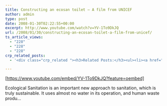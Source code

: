 ```yaml
---
title: Constructing an ecosan toilet — A film from UNICEF
author: admin
type: post
date: 2008-01-30T02:22:55+00:00
excerpt: http://www.youtube.com/watch?v=YV-1To9DkJQ
url: /2008/01/30/constructing-an-ecosan-toilet-a-film-from-unicef/
ts_article_views:
  - "228"
  - "228"
  - "228"
crp_related_posts:
  - '<div class="crp_related "><h3>Related Posts:</h3><ul><li><a href="https://scdhub.org/2018/01/06/household-and-neighborhood-sanitation-infrastructures-excreta-wastewater-disposal-in-developing-countries/"    ><img src="https://scdhub.org/wp-content/plugins/contextual-related-posts/default.png" alt="Household and neighborhood Sanitation Infrastructures: Excreta, wastewater disposal in developing countries" title="Household and neighborhood Sanitation Infrastructures: Excreta, wastewater disposal in developing countries" width="150" height="150" class="crp_thumb crp_default" /><span class="crp_title">Household and neighborhood Sanitation&hellip;</span></a></li><li><a href="https://scdhub.org/2017/12/25/wastewater-treatment-and-biosolids-management/"    ><img src="https://scdhub.org/wp-content/uploads/2017/12/wastewater-treatment-and-biosoli-150x150.jpg" alt="Wastewater treatment and Biosolids management" title="Wastewater treatment and Biosolids management" width="150" height="150" class="crp_thumb crp_featured" /><span class="crp_title">Wastewater treatment and Biosolids management</span></a></li><li><a href="https://scdhub.org/2018/01/06/sanitation-in-emergencies/"    ><img src="https://scdhub.org/wp-content/plugins/contextual-related-posts/default.png" alt="Sanitation in Emergencies" title="Sanitation in Emergencies" width="150" height="150" class="crp_thumb crp_default" /><span class="crp_title">Sanitation in Emergencies</span></a></li><li><a href="https://scdhub.org/2017/12/20/how-to-fix-a-running-toilet-3-most-common-problems/"    ><img src="https://scdhub.org/wp-content/uploads/2017/12/how-to-fix-a-running-toilet-3-mo-150x150.jpg" alt="How to Fix a Running Toilet &#8211; 3 Most Common Problems" title="How to Fix a Running Toilet &#8211; 3 Most Common Problems" width="150" height="150" class="crp_thumb crp_featured" /><span class="crp_title">How to Fix a Running Toilet &#8211; 3 Most Common Problems</span></a></li><li><a href="https://scdhub.org/2017/12/29/walking-in-sabinas-shoes-world-vision/"    ><img src="https://scdhub.org/wp-content/uploads/2017/12/walking-in-sabinas-shoes-world-v-150x150.jpg" alt="Walking in Sabinas Shoes &#8211; World Vision" title="Walking in Sabinas Shoes &#8211; World Vision" width="150" height="150" class="crp_thumb crp_featured" /><span class="crp_title">Walking in Sabinas Shoes &#8211; World Vision</span></a></li><li><a href="https://scdhub.org/2017/07/24/boat-builders-incredible-20ft-shipping-container-home/"    ><img src="https://scdhub.org/wp-content/uploads/2017/07/boat-builder-8217-s-incredible-20ft-shipping-container-home-150x150.jpg" alt="Boat Builder&#8217;s Incredible 20ft Shipping Container Home" title="Boat Builder&#8217;s Incredible 20ft Shipping Container Home" width="150" height="150" class="crp_thumb crp_featured" /><span class="crp_title">Boat Builder&#8217;s Incredible 20ft Shipping Container Home</span></a></li></ul><div class="crp_clear"></div></div>'

---
```

[https://www.youtube.com/embed/YV-1To9DkJQ?feature=oembed] 

Ecological Sanitation is an important new approach to sanitation, which is truly sustainable. It uses almost no water in its operation, and human waste produ&#8230;